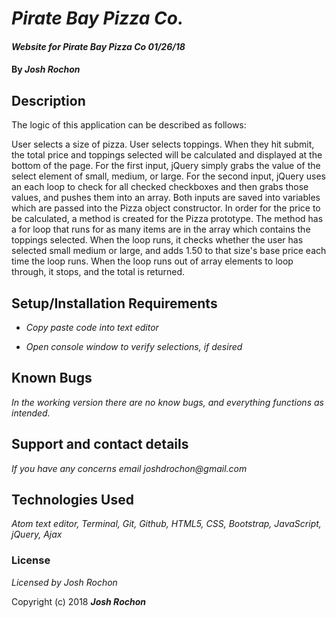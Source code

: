 # _Pirate Bay Pizza Co._

#### _Website for Pirate Bay Pizza Co 01/26/18_

#### By _**Josh Rochon**_

## Description

The logic of this application can be described as follows:

User selects a size of pizza. User selects toppings. When they hit submit, the total price and toppings selected will be calculated and displayed at the bottom of the page. For the first input, jQuery simply grabs the value of the select element of small, medium, or large. For the second input, jQuery uses an each loop to check for all checked checkboxes and then grabs those values, and pushes them into an array. Both inputs are saved into variables which are passed into the Pizza object constructor. In order for the price to be calculated, a method is created for the Pizza prototype. The method has a for loop that runs for as many items are in the array which contains the toppings selected. When the loop runs, it checks whether the user has selected small medium or large, and adds 1.50 to that size's base price each time the loop runs. When the loop runs out of array elements to loop through, it stops, and the total is returned.

## Setup/Installation Requirements

* _Copy paste code into text editor_

* _Open console window to verify selections, if desired_

## Known Bugs

_In the working version there are no know bugs, and everything functions as intended._

## Support and contact details

_If you have any concerns email joshdrochon@gmail.com_

## Technologies Used

_Atom text editor, Terminal, Git, Github, HTML5, CSS, Bootstrap, JavaScript, jQuery, Ajax_

### License

*Licensed by Josh Rochon*

Copyright (c) 2018 **_Josh Rochon_**

